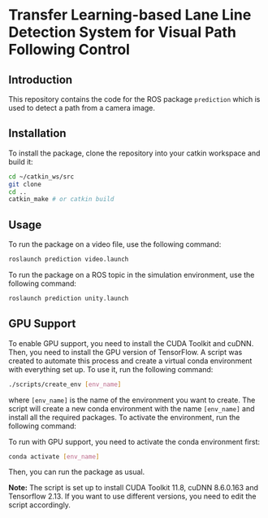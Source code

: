 # Transfer Learning-based Lane Line Detection System for Visual Path Following Control

## Introduction

This repository contains the code for the ROS package `prediction` which is used to detect a path from a camera image.

## Installation

To install the package, clone the repository into your catkin workspace and build it:

```bash
cd ~/catkin_ws/src
git clone
cd ..
catkin_make # or catkin build
```

## Usage

To run the package on a video file, use the following command:

```bash
roslaunch prediction video.launch
```

To run the package on a ROS topic in the simulation environment, use the following command:

```bash
roslaunch prediction unity.launch
```

## GPU Support

To enable GPU support, you need to install the CUDA Toolkit and cuDNN. Then, you need to install the GPU version of TensorFlow. A script was created to automate this process and create a virtual conda environment with everything set up. To use it, run the following command:

```bash
./scripts/create_env [env_name]
```

where `[env_name]` is the name of the environment you want to create. The script will create a new conda environment with the name `[env_name]` and install all the required packages. To activate the environment, run the following command:

To run with GPU support, you need to activate the conda environment first:

```bash
conda activate [env_name]
```

Then, you can run the package as usual.

**Note:** The script is set up to install CUDA Toolkit 11.8, cuDNN 8.6.0.163 and Tensorflow 2.13. If you want to use different versions, you need to edit the script accordingly.